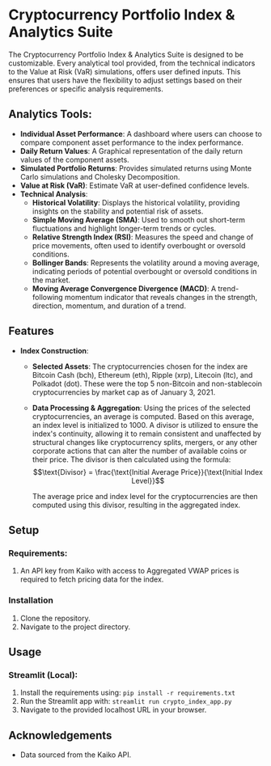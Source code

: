 # Cryptocurrency Portfolio Index & Analytics Suite

The Cryptocurrency Portfolio Index & Analytics Suite is designed to be customizable. Every analytical tool provided, from the technical indicators to the Value at Risk (VaR) simulations, offers user defined inputs. This ensures that users have the flexibility to adjust settings based on their preferences or specific analysis requirements. 


## Analytics Tools:

- **Individual Asset Performance**: A dashboard where users can choose to compare component asset performance to the index performance.
- **Daily Return Values**: A Graphical representation of the daily return values of the component assets.
- **Simulated Portfolio Returns**: Provides simulated returns using Monte Carlo simulations and Cholesky Decomposition.
- **Value at Risk (VaR)**: Estimate VaR at user-defined confidence levels.
- **Technical Analysis**:
    - **Historical Volatility**: Displays the historical volatility, providing insights on the stability and potential risk of assets.
    - **Simple Moving Average (SMA)**: Used to smooth out short-term fluctuations and highlight longer-term trends or cycles.
    - **Relative Strength Index (RSI)**: Measures the speed and change of price movements, often used to identify overbought or oversold conditions.
    - **Bollinger Bands**: Represents the volatility around a moving average, indicating periods of potential overbought or oversold conditions in the market.
    - **Moving Average Convergence Divergence (MACD)**: A trend-following momentum indicator that reveals changes in the strength, direction, momentum, and duration of a trend.

  
## Features

- **Index Construction**:
    - **Selected Assets**: The cryptocurrencies chosen for the index are Bitcoin Cash (bch), Ethereum (eth), Ripple (xrp), Litecoin (ltc), and Polkadot (dot). These were the top 5 non-Bitcoin and non-stablecoin cryptocurrencies by market cap as of January 3, 2021. 
    - **Data Processing & Aggregation**: Using the prices of the selected cryptocurrencies, an average is computed. Based on this average, an index level is  initialized to 1000. A divisor is utilized to ensure the index's continuity, allowing it to remain consistent and unaffected by structural changes like cryptocurrency splits, mergers, or any other corporate actions that can alter the number of available coins or their price. The divisor is then calculated using the formula:
  $$\text{Divisor} = \frac{\text{Initial Average Price}}{\text{Initial Index Level}}$$

      The average price and index level for the cryptocurrencies are then computed using this divisor, resulting in the aggregated index.

## Setup

### Requirements: 
1. An API key from Kaiko with access to Aggregated VWAP prices is required to fetch pricing data for the index. 

### Installation
1. Clone the repository.
2. Navigate to the project directory.

## Usage
### Streamlit (Local):
1. Install the requirements using: `pip install -r requirements.txt`
2. Run the Streamlit app with: `streamlit run crypto_index_app.py`
3. Navigate to the provided localhost URL in your browser.


## Acknowledgements
- Data sourced from the Kaiko API.
